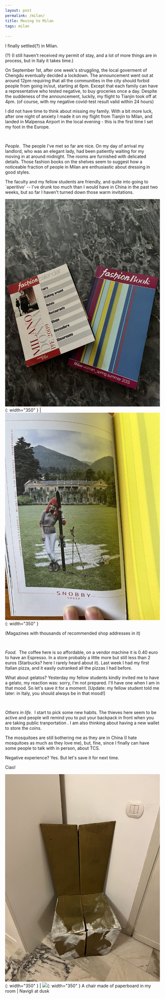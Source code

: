 ```yaml
---
layout: post  
permalink: /milan/  
title: Moving to Milan  
tags: milan  

---
```



I finally settled(?) in Milan.

<!--more-->


(?) (I still haven't received my permit of stay, and a lot of more things are in process, but in Italy it takes time.)

On September 1st, after one week's struggling, the local goverment of Chengdu eventually decided a lockdown. The announcement went out at around 12pm requiring that all the communities in the city should forbid people from going in/out, starting at 6pm. Except that each family can have a representative who tested negative, to buy groceries once a day. Despite the suddeness of the announcement, luckily, my flight to Tianjin took off at 4pm. (of course, with my negative covid-test result valid within 24 hours)

I did not have time to think about missing my family. With a bit more luck, after one night of anxiety I made it on my flight from Tianjin to Milan, and landed in Malpensa Airport in the local evening - this is the first time I set my foot in the Europe. 

<br/>

*People.* &nbsp;The people I've met so far are nice. On my day of arrival my landlord, who was an elegant lady, had been patiently waiting for my moving in at around midnight. The rooms are furnished with delicated details. Those fashion books on the shelves seem to suggest how a noticeable fraction of people in Milan are enthusiastic about dressing in good styles.  
  
The faculty and my fellow students are friendly, and quite into going to `aperitivo' -- I've drunk too much than I would have in China in the past two weeks, but so far I haven't turned down those warm invitations.  

 
![](/assets/fashionbooks.jpeg){: width="350" } | ![](/assets/womaninbook.jpeg){: width="350" }

(Magazines with thousands of recommended shop addresses in it)

<br/>


*Food.* &nbsp;The coffee here is so affordable, on a vendor machine it is 0.40 euro to have an Espresso. In a store probably a little more but still less than 2 euros (Starbucks? here I rarely heard about it).  Last week I had my first Italian pizza, and it easily outranked all the pizzas I had before. 

What about gelatos? Yesterday my fellow students kindly invited me to have a gelato, my reaction was: sorry, I'm not prepared. I'll have one when I am in that mood. So let's save it for a moment.  [Update: my fellow student told me later: in Italy, you should always be in that mood!] 

<br/>


*Others in life.* &nbsp;I start to pick some new habits. The thieves here seem to be active and people will remind you to put your backpack in front when you are taking public tranportation . I am also thinking about having a new wallet to store the coins. 

The mosquitoes are still bothering me as they are in China (I hate mosquitoes as much as they love me), but, fine, since I finally can have some people to talk with in person, about TCS.

Negative experience? Yes. But let's save it for next time.   
 
Ciao!  


![](/assets/paperchair.jpeg){: width="350" } | ![](/assets/naviglidusk.jpeg){: width="350" } 
A chair made of paperboard in my room | Navigli at dusk